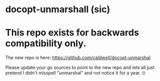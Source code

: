 # docopt-unmarshall (sic)

# This repo exists for backwards compatibility only.

The new repo is here: https://github.com/caldwell/docopt-unmarshal

Please update your go sources to point to the new repo and lets all just
pretend I didn't misspell "unmarshal" and not notice it for a year. 🙄
